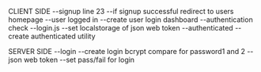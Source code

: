 CLIENT SIDE
  --signup line 23
    --if signup successful redirect to users homepage
  --user logged in
    --create user login dashboard
    --authentication check
  --login.js
    --set localstorage of json web token
  --authenticated
    --create authenticated utility

SERVER SIDE
  --login
    --create login bcrypt compare for password1 and 2
  --json web token
    --set pass/fail for login
